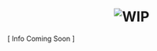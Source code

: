 # <div style="text-align: center;">![*WIP*](https://i.ibb.co/NxXf9Dj/PNG-image.jpg)</div>

[ Info Coming Soon ]
